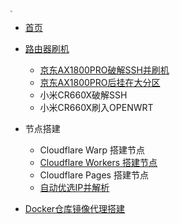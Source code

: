 <!-- docs/_sidebar.md -->

<img src="https://pan.dos7.cn:6060/d/%E5%BE%AE%E8%BD%AF%E7%B3%BB%E7%BB%9F/%E5%BF%85%E5%A4%87%E8%BD%AF%E4%BB%B6/logoF.png" style="zoom:20%;" />

* [首页](/)
* [路由器刷机](/zh-cn/)
  * [京东AX1800PRO破解SSH并刷机](/zh-cn/01/jdax1800op.md)
  * [京东AX1800PRO后挂在大分区](zh-cn/01/jdax1800fq.md)
  * 小米CR660X破解SSH
  * 小米CR660X刷入OPENWRT
* 节点搭建
  * Cloudflare Warp 搭建节点
  * [Cloudflare Workers 搭建节点](/zh-cn/01/CF-Worker.md)
  * Cloudflare Pages 搭建节点
  * [自动优选IP并解析](/zh-cn/01/cfyx.md)

* [Docker仓库镜像代理搭建](/zh-cn/01/docker.md)
